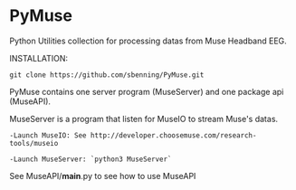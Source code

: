 # PyMuse

Python Utilities collection for processing datas from Muse Headband EEG.

INSTALLATION:

	git clone https://github.com/sbenning/PyMuse.git

PyMuse contains one server program (MuseServer) and one package api (MuseAPI).

MuseServer is a program that listen for MuseIO to stream Muse's datas.

	-Launch MuseIO: See http://developer.choosemuse.com/research-tools/museio
	
	-Launch MuseServer: `python3 MuseServer`

See MuseAPI/__main__.py to see how to use MuseAPI
